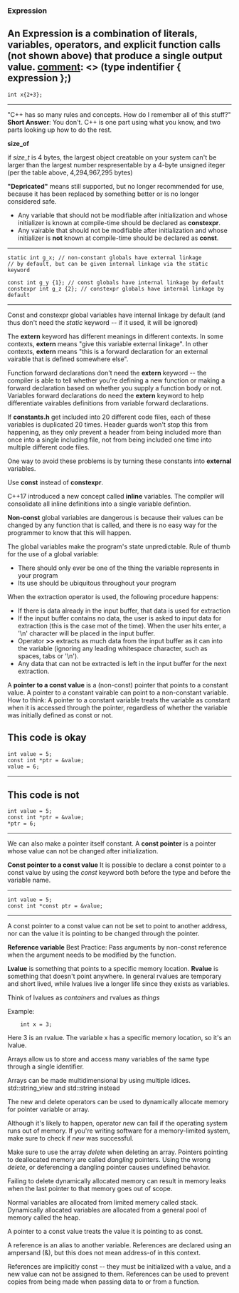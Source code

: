 ### Expression
An **Expression** is a combination of literals, variables,
operators, and explicit function calls (not shown above)
that produce a single output value.
[comment]: <> (type indentifier { expression };)
---
    int x{2+3};
---

[comment]: <> (Author's note)
"C++ has so many rules and concepts. How do I remember
all of this stuff?"
__Short Answer__: You don't. C++ is one part using
what you know, and two parts looking up how to do the rest.

__size_of__

if *size_t* is 4 bytes, the largest object creatable
    on your system can't be larger than the largest
    number respresentable by a 4-byte unsigned iteger
    (per the table above, 4,294,967,295 bytes)

__"Depricated"__
means still supported, but no longer recommended for use,
because it has been replaced by something better or is no
longer considered safe.

[comment]: <> (Best Practice 4.13)
- Any variable that should not be modifiable after initialization
and whose initializer is known at compile-time should be declared
as **constexpr**.
- Any vairable that should not be modifiable after initialization
and whose initializer is __not__ known at compile-time should be
declared as **const**.

[comment]: <> (Global variables with internal linkage)
---
    static int g_x; // non-constant globals have external linkage
    // by default, but can be given internal linkage via the static keyword
    
    const int g_y {1}; // const globals have internal linkage by default
    constexpr int g_z {2}; // constexpr globals have internal linkage by default
---
Const and constexpr global variables have internal linkage by default
(and thus don't need the _static_ keyword -- if it used, it will be ignored)

[comment]: <> (External Linkage)
The **extern** keyword has different meanings in different contexts.
In some contexts, **extern** means "give this variable external linkage".
In other contexts, **extern** means "this is a forward declaration for an
external vairable that is defined somewhere else".

Function forward declarations don't need the **extern** keyword --
the compiler is able to tell whether you're defining a new function
or making a forward declaration based on whether you supply a function
body or not.
Variables forward declarations do need the **extern** keyword to help
differentiate vairables definitions from variable forward declarations.

[comment]: <> (Global constants as external variables)
If __constants.h__ get included into 20 different code files, each of these
variables is duplicated 20 times. Header guards won't stop this from happening,
as they only prevent a header from being included more than once into a single
including file, not from being included one time into multiple different code files.

One way to avoid these problems is by turning these constants into __external__ variables.

[comment]: <> (Author's note)
Use __const__ instead of __constexpr__.

[comment]: <> (Global constants as inline variables)
C++17 introduced a new concept called __inline__ variables.
The compiler will consolidate all inline definitions into a single variable defintion.

[comment]: <> (Non-const global variables are evil)
__Non-const__ global variables are dangerous is because their values can be changed
by any function that is called, and there is no easy way for the programmer to know
that this will happen.

The global variables make the program's state unpredictable.
Rule of thumb for the use of a global variable:
- There should only ever be one of the thing the variable represents in your program
- Its use should be ubiquitous throughout your program

When the extraction operator is used, the following procedure happens:
- If there is data already in the input buffer, that data is used for extraction
- If the input buffer contains no data, the user is asked to input data for extraction
(this is the case mot of the time). When the user hits enter, a '\n' character will be
placed in the input buffer.
- Operator __>>__ extracts as much data from the input buffer as it can into the
variable (ignoring any leading whitespace character, such as spaces, tabs or '\n').
- Any data that can not be extracted is left in the input buffer for the next
extraction.

[comment]: <> (20200325-Pointers and Array)

[comment]: <> (20200326-Pointers and const)
A __pointer to a const value__ is a (non-const) pointer that points to a constant value.
A pointer to a constant vairable can point to a non-constant variable.
How to think: A pointer to a constant variable treats the variable as constant
when it is accessed through the pointer, regardless of whether the variable was
initially defined as const or not.

This code is okay
---
    int value = 5;
    const int *ptr = &value;
    value = 6;
---
This code is not 
---
    int value = 5;
    const int *ptr = &value;
    *ptr = 6;
---

We can also make a pointer itself constant.
A __const pointer__ is a pointer whose value can not be changed after initialization.

__Const pointer to a const value__
It is possible to declare a const pointer to a const value by using the _const_
keyword both before the type and before the variable name.

---
    int value = 5;
    const int *const ptr = &value;
---

A const pointer to a const value can not be set to point to another address, nor
can the value it is pointing to be changed through the pointer.

__Reference variable__
Best Practice:
Pass arguments by non-const reference when the argument needs to be modified by the function.


[comment]: <> (Not Formal Defintion but need to understand)
**Lvalue** is something that points to a specific memory location.
**Rvalue** is something that doesn't point anywhere.
In general rvalues are temporary and short lived, while lvalues
live a longer life since they exists as variables.

Think of lvalues as *containers* and rvalues as *things*

Example:
```
    int x = 3;
```

Here 3 is an rvalue.
The variable x has a specific memory location, so it's an lvalue.

[comment]: <> (Chapter Summary)
Arrays allow us to store and access many variables of the
same type through a single identifier.

Arrays can be made multidimensional by using multiple idices.
std::string\_view and std::string instead

The new and delete operators can be used to dynamically allocate
memory for pointer variable or array.

Although it's likely to happen, operator _new_ can fail if the
operating system runs out of memory. If you're writing software
for a memory-limited system, make sure to check if _new_ was
successful.

Make sure to use the array _delete_ when deleting an array.
Pointers pointing to deallocated memory are called *dangling*
pointers. Using the wrong _delete_, or deferencing a dangling
pointer causes undefined behavior.

Failing to delete dynamically allocated memory can result in
memory leaks when the last pointer to that memory goes out
of scope.

Normal variables are allocated from limited memery called
stack. Dynamically allocated variables are allocated from
a general pool of memory called the heap.

A pointer to a const value treats the value it is pointing
to as const.

A reference is an alias to another variable. References are
declared using an ampersand (&), but this does not mean
address-of in this context.

References are implicitly const -- they must be initialized
with a value, and a new value can not be assigned to them.
References can be used to prevent copies from being made
when passing data to or from a function.


